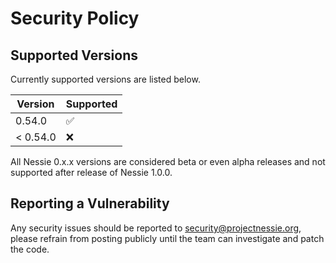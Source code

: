 # Security Policy

## Supported Versions

Currently supported versions are listed below.

| Version  | Supported          |
|----------|--------------------|
| 0.54.0   | :white_check_mark: |
| < 0.54.0 | :x:                |

All Nessie 0.x.x versions are considered beta or even alpha releases and not supported after
release of Nessie 1.0.0.

## Reporting a Vulnerability

Any security issues should be reported to security@projectnessie.org, please refrain from posting publicly until the team can investigate and patch the code.
